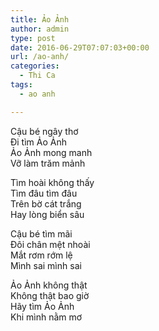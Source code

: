 ```yaml
---
title: Ảo Ảnh
author: admin
type: post
date: 2016-06-29T07:07:03+00:00
url: /ao-anh/
categories:
  - Thi Ca
tags:
  - ao anh

---
```

Cậu bé ngây thơ  
Đi tìm Ảo Ảnh  
Ảo Ảnh mong manh  
Vỡ làm trăm mảnh

<div class="text_exposed_show">
  <p>
    Tìm hoài không thấy<br /> Tìm đâu tìm đâu<br /> Trên bờ cát trắng<br /> Hay lòng biển sâu
  </p>
  
  <p>
    Cậu bé tìm mãi<br /> Đôi chân mệt nhoài<br /> Mắt rơm rớm lệ<br /> Mình sai mình sai
  </p>
  
  <p>
    Ảo Ảnh không thật<br /> Không thật bao giờ<br /> Hãy tìm Ảo Ảnh<br /> Khi mình nằm mơ
  </p>
</div>
